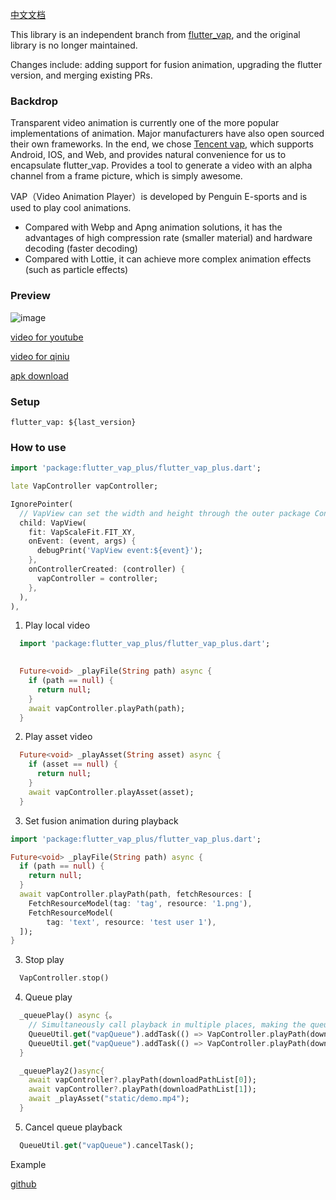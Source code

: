 [中文文档](./README_CH.md)

This library is an independent branch from [flutter_vap](https://pub.dev/packages/flutter_vap), and the original library is no longer maintained.

Changes include: adding support for fusion animation, upgrading the flutter version, and merging existing PRs.


### Backdrop
Transparent video animation is currently one of the more popular implementations of animation. Major manufacturers have also open sourced their own frameworks. In the end, we chose [Tencent vap](https://github.com/Tencent/vap), which supports Android, IOS, and Web, and provides natural convenience for us to encapsulate flutter_vap. Provides a tool to generate a video with an alpha channel from a frame picture, which is simply awesome.



VAP（Video Animation Player）is developed by Penguin E-sports and is used to play cool animations.
- Compared with Webp and Apng animation solutions, it has the advantages of high compression rate (smaller material) and hardware decoding (faster decoding)
- Compared with Lottie, it can achieve more complex animation effects (such as particle effects)

### Preview
![image](http://file.jinxianyun.com/flutter_vap.gif)

[video for youtube](https://youtu.be/OCLkFhcYqwA)

[video for qiniu](http://file.jinxianyun.com/flutter_vap.mp4)

[apk download](http://file.jinxianyun.com/flutter_vap.apk)

### Setup
```
flutter_vap: ${last_version}
```

### How to use
```dart
import 'package:flutter_vap_plus/flutter_vap_plus.dart';

late VapController vapController;

IgnorePointer(
  // VapView can set the width and height through the outer package Container() to limit the width and height of the pop-up video
  child: VapView(
    fit: VapScaleFit.FIT_XY,
    onEvent: (event, args) {
      debugPrint('VapView event:${event}');
    },
    onControllerCreated: (controller) {
      vapController = controller;
    },
  ),
),
```

1. Play local video
```dart
  import 'package:flutter_vap_plus/flutter_vap_plus.dart';

  
  Future<void> _playFile(String path) async {
    if (path == null) {
      return null;
    }
    await vapController.playPath(path);
  }
```

2. Play asset video
```dart
  Future<void> _playAsset(String asset) async {
    if (asset == null) {
      return null;
    }
    await vapController.playAsset(asset);
  }
```

3. Set fusion animation during playback
```dart
import 'package:flutter_vap_plus/flutter_vap_plus.dart';

Future<void> _playFile(String path) async {
  if (path == null) {
    return null;
  }
  await vapController.playPath(path, fetchResources: [
    FetchResourceModel(tag: 'tag', resource: '1.png'),
    FetchResourceModel(
        tag: 'text', resource: 'test user 1'),
  ]);
}
```

3. Stop play
```dart
  VapController.stop()
```

4. Queue play
```dart
  _queuePlay() async {。
    // Simultaneously call playback in multiple places, making the queue perform playback.
    QueueUtil.get("vapQueue").addTask(() => VapController.playPath(downloadPathList[0]));
    QueueUtil.get("vapQueue").addTask(() => VapController.playPath(downloadPathList[1]));
  }

  _queuePlay2()async{
    await vapController?.playPath(downloadPathList[0]);
    await vapController?.playPath(downloadPathList[1]);
    await _playAsset("static/demo.mp4");
  }
```

5. Cancel queue playback
```dart
  QueueUtil.get("vapQueue").cancelTask();
```

Example

[github](https://github.com/Astra1427/flutter_vap_plus/blob/main/example/lib/main.dart)


